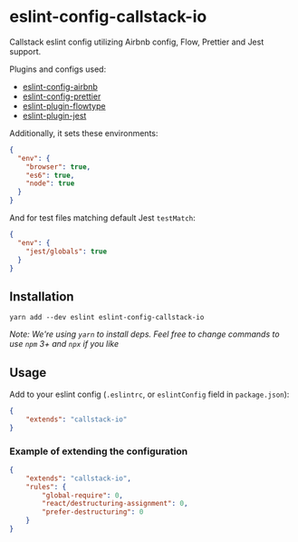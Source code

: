 # eslint-config-callstack-io

Callstack eslint config utilizing Airbnb config, Flow, Prettier and Jest support.

Plugins and configs used:
* [eslint-config-airbnb](https://yarnpkg.com/en/package/eslint-config-airbnb)
* [eslint-config-prettier](https://yarnpkg.com/en/package/eslint-config-prettier)
* [eslint-plugin-flowtype](https://yarnpkg.com/en/package/eslint-plugin-flowtype)
* [eslint-plugin-jest](https://yarnpkg.com/en/package/eslint-plugin-jest)

Additionally, it sets these environments:
```json
{
  "env": {
    "browser": true,
    "es6": true,
    "node": true
  }
}
```

And for test files matching default Jest `testMatch`:
```json
{
  "env": {
    "jest/globals": true
  }
}
```

## Installation

```
yarn add --dev eslint eslint-config-callstack-io
```

*Note: We're using `yarn` to install deps. Feel free to change commands to use `npm` 3+ and `npx` if you like*

## Usage

Add to your eslint config (`.eslintrc`, or `eslintConfig` field in `package.json`):

```json
{
    "extends": "callstack-io"
}
```

### Example of extending the configuration

```json
{
    "extends": "callstack-io",
    "rules": {
        "global-require": 0,
        "react/destructuring-assignment": 0,
        "prefer-destructuring": 0
    }
}
```
